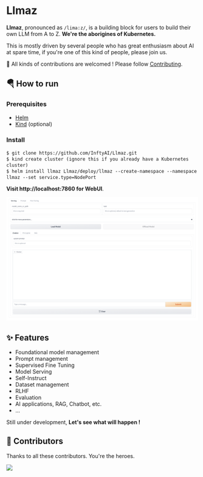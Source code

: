 # Llmaz

**Llmaz**, pronounced as `/lima:z/`, is a building block for users to build their own LLM from A to Z. **We're the aborigines of Kubernetes.**

This is mostly driven by several people who has great enthusiasm about AI at spare time, if you're one of this kind of people, please join us.

🚀 All kinds of contributions are welcomed ! Please follow [Contributing](/CONTRIBUTING.md).

## 🪂 How to run

### Prerequisites

- [Helm](https://helm.sh/)
- [Kind](https://kind.sigs.k8s.io/) (optional)

### Install

```
$ git clone https://github.com/InftyAI/Llmaz.git
$ kind create cluster (ignore this if you already have a Kubernetes cluster)
$ helm install llmaz Llmaz/deploy/llmaz --create-namespace --namespace llmaz --set service.type=NodePort
```

**Visit http://localhost:7860 for WebUI**.

![webui](./images/webui.jpg)

## ✨ Features

- Foundational model management
- Prompt management
- Supervised Fine Tuning
- Model Serving
- Self-Instruct
- Dataset management
- RLHF
- Evaluation
- AI applications, RAG, Chatbot, etc.
- ...

 Still under development, **Let's see what will happen !**

## 👏 Contributors

Thanks to all these contributors. You're the heroes.

<a href="https://github.com/InftyAI/Llmaz/graphs/contributors">
  <img src="https://contrib.rocks/image?repo=InftyAI/Llmaz" />
</a>

